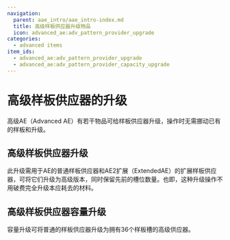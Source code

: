 ```yaml
---
navigation:
  parent: aae_intro/aae_intro-index.md
  title: 高级样板供应器升级物品
  icon: advanced_ae:adv_pattern_provider_upgrade
categories:
  - advanced items
item_ids:
  - advanced_ae:adv_pattern_provider_upgrade
  - advanced_ae:adv_pattern_provider_capacity_upgrade
---
```


# 高级样板供应器的升级

高级AE（Advanced AE）有若干物品可给样板供应器升级，操作时无需挪动已有的样板和升级。

## 高级样板供应器升级

<ItemImage id="advanced_ae:adv_pattern_provider_upgrade" scale="3"></ItemImage>

此升级需用于AE的普通样板供应器和AE2扩展（ExtendedAE）的扩展样板供应器，可将它们升级为高级版本，同时保留先前的槽位数量。也即，这种升级操作不用破费完全升级本应耗去的材料。

## 高级样板供应器容量升级

<ItemImage id="advanced_ae:adv_pattern_provider_capacity_upgrade" scale="3"></ItemImage>

容量升级可将普通的样板供应器升级为拥有36个样板槽的高级供应器。
